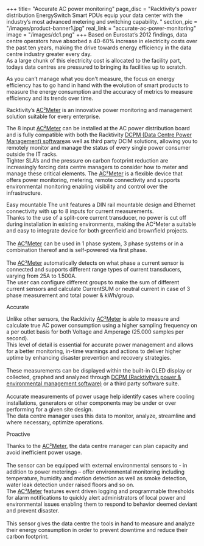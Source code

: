 +++
title= "Accurate AC power monitoring"
page_disc = "Racktivity's power distribution EnergySwitch Smart PDUs equip your data center with the industry’s most advanced metering and switching capability.  "
section_pic = "/images/product-banner1.jpg"
real_link = "accurate-ac-power-monitoring"
image = "/images/dc1.png"
+++
Based on Eurostat’s 2012 findings, data centre operators have absorbed a 40-60% increase in electricity costs over the past ten years, making the drive towards energy efficiency in the data centre industry greater every day.\
As a large chunk of this electricity cost is allocated to the facility part, todays data centres are pressured to bringing its facilities up to scratch.

As you can’t manage what you don’t measure, the focus on energy efficiency has to go hand in hand with the evolution of smart products to measure the energy consumption and the accuracy of metrics to measure efficiency and its trends over time.

Racktivity’s [AC²Meter](/products/infrastructure-power-management/ac-power-monitoring-ac²meter) is an innovative power monitoring and management solution suitable for every enterprise.

The 8 input [AC²Meter](/products/infrastructure-power-management/ac-power-monitoring-ac²meter) can be installed at the AC power distribution board and is fully compatible with both the Racktivity [DCPM (Data Centre Power Management) software](/products/power-environmental-management-solution/dcpm)as well as third party DCIM solutions, allowing you to remotely monitor and manage the status of every single power consumer outside the IT racks.\
Tighter SLA’s and the pressure on carbon footprint reduction are increasingly forcing data centre managers to consider how to meter and manage these critical elements. The [AC²Meter](/products/infrastructure-power-management/ac-power-monitoring-ac²meter) is a flexible device that offers power monitoring, metering, remote connectivity and supports environmental monitoring enabling visibility and control over the infrastructure.

Easy mountable
The unit features a DIN rail mountable design and Ethernet connectivity with up to 8 inputs for current measurements. \
Thanks to the use of a split-core current transducer, no power is cut off during installation in existing environments, making the AC²Meter a suitable and easy to integrate device for both greenfield and brownfield projects.\
\
The [AC²Meter](/products/infrastructure-power-management/ac-power-monitoring-ac²meter) can be used in 1 phase system, 3 phase systems or in a combination thereof and is self-powered via first phase.\
\
The [AC²Meter](/products/infrastructure-power-management/ac-power-monitoring-ac²meter) automatically detects on what phase a current sensor is connected and supports different range types of current transducers, varying from 25A to 1.500A.\
The user can configure different groups to make the sum of different current sensors and calculate CurrentSUM or neutral current in case of 3 phase measurement and total power & kWh/group.

Accurate

Unlike other sensors, the Racktivity [AC²Meter](/products/infrastructure-power-management/ac-power-monitoring-ac²meter) is able to measure and calculate true AC power consumption using a higher sampling frequency on a per outlet basis for both Voltage and Amperage (25.000 samples per second).\
This level of detail is essential for accurate power management and allows for a better monitoring, in-time warnings and actions to deliver higher uptime by enhancing disaster prevention and recovery strategies.\
\
These measurements can be displayed within the built-in OLED display or collected, graphed and analyzed through [DCPM (Racktivity’s power & environmental management software)](/products/power-environmental-management-solution/dcpm) or a third party software suite.\
\
Accurate measurements of power usage help identify cases where cooling installations, generators or other components may be under or over performing for a given site design. \
The data centre manager uses this data to monitor, analyze, streamline and where necessary, optimize operations.

Proactive

Thanks to the [AC²Meter](/products/infrastructure-power-management/ac-power-monitoring-ac²meter), the data centre manager can plan capacity and avoid inefficient power usage.\
\
The sensor can be equipped with external environmental sensors to - in addition to power meterings – offer environmental monitoring including temperature, humidity and motion detection as well as smoke detection, water leak detection under raised floors and so on.\
The [AC²Meter](/products/infrastructure-power-management/ac-power-monitoring-ac²meter) features event driven logging and programmable thresholds for alarm notifications to quickly alert administrators of local power and environmental issues enabling them to respond to behavior deemed deviant and prevent disaster.\
\
This sensor gives the data centre the tools in hand to measure and analyze their energy consumption in order to prevent downtime and reduce their carbon footprint.